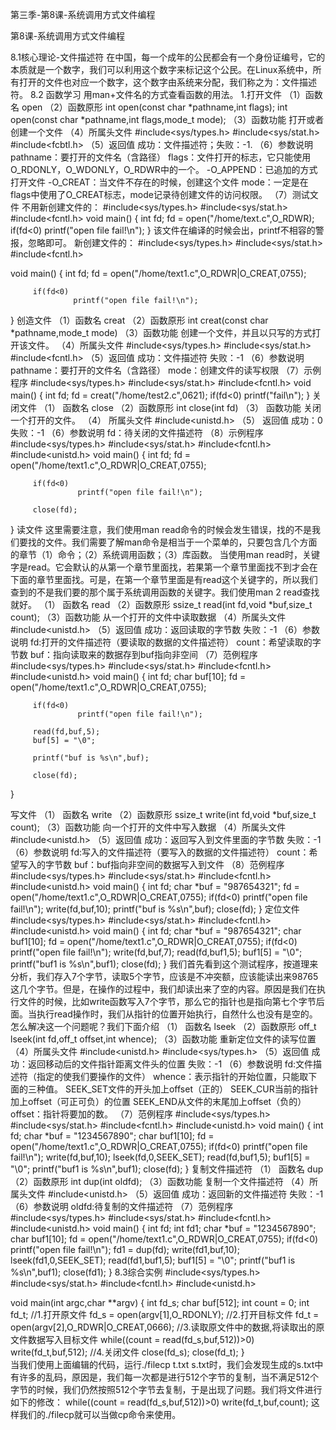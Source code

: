 第三季-第8课-系统调用方式文件编程 

第8课-系统调用方式文件编程
 
8.1核心理论-文件描述符
在中国，每一个成年的公民都会有一个身份证编号，它的本质就是一个数字，我们可以利用这个数字来标记这个公民。在Linux系统中，所有打开的文件也对应一个数字，这个数字由系统来分配，我们称之为：文件描述符。
8.2 函数学习
用man+文件名的方式查看函数的用法。
1.打开文件
（1）函数名
open
（2）函数原形
int open(const char *pathname,int flags);
int open(const char *pathname,int flags,mode_t mode);
（3）函数功能
打开或者创建一个文件
（4）所属头文件
#include<sys/types.h>
#include<sys/stat.h>
#include<fcbtl.h>
（5）返回值
成功：文件描述符；失败：-1.
（6）参数说明
pathname：要打开的文件名（含路径）
flags：文件打开的标志，它只能使用O_RDONLY，O_WDONLY，O_RDWR中的一个。
-O_APPEND：已追加的方式打开文件
-O_CREAT：当文件不存在的时候，创建这个文件
mode：一定是在flags中使用了O_CREAT标志，mode记录待创建文件的访问权限。
（7）测试文件
不用新创建文件的：
#include<sys/types.h>
#include<sys/stat.h>
#include<fcntl.h>
void main()
{
         int fd;
         fd = open("/home/text.c",O_RDWR);
         if(fd<0)
                   printf("open file fail!\n");
}
该文件在编译的时候会出，printf不相容的警报，忽略即可。
新创建文件的：
#include<sys/types.h>
#include<sys/stat.h>
#include<fcntl.h>
 
void main()
{
         int fd;
         fd = open("/home/text1.c",O_RDWR|O_CREAT,0755);
 
         if(fd<0)
                  printf("open file fail!\n");
}
创造文件
（1）函数名
creat
（2）函数原形
int creat(const char *pathname,mode_t mode)
（3）函数功能
创建一个文件，并且以只写的方式打开该文件。
（4）所属头文件
#include<sys/types.h>
#include<sys/stat.h>
#include<fcntl.h>
（5）返回值
成功：文件描述符
失败：-1
（6）参数说明
pathname：要打开的文件名（含路径）
mode：创建文件的读写权限
（7）示例程序
#include<sys/types.h>
#include<sys/stat.h>
#include<fcntl.h>
void main()
{
         int fd;
         fd = creat("/home/test2.c",0621);
         if(fd<0)
                   printf("fail\n");
}
关闭文件
（1） 函数名
close
（2）函数原形
int close(int fd)
（3） 函数功能
关闭一个打开的文件。
（4） 所属头文件
#include<unistd.h>
（5） 返回值
成功：0
失败：-1
（6）参数说明
fd：待关闭的文件描述符
（8）示例程序
#include<sys/types.h>
#include<sys/stat.h>
#include<fcntl.h>
#include<unistd.h>
void main()
{
         int fd;
         fd = open("/home/text1.c",O_RDWR|O_CREAT,0755);
 
         if(fd<0)
                   printf("open file fail!\n");
 
         close(fd);
}
读文件
这里需要注意，我们使用man read命令的时候会发生错误，找的不是我们要找的文件。我们需要了解man命令是相当于一个菜单的，只要包含几个方面的章节（1）命令；（2）系统调用函数；（3）库函数。
当使用man read时，关键字是read。它会默认的从第一个章节里面找，若果第一个章节里面找不到才会在下面的章节里面找。可是，在第一个章节里面是有read这个关键字的，所以我们查到的不是我们要的那个属于系统调用函数的关键字。我们使用man 2 read查找就好。
（1） 函数名
read
（2）函数原形
ssize_t read(int fd,void *buf,size_t count);
（3）函数功能
从一个打开的文件中读取数据
（4）所属头文件
#include<unistd.h>
（5）返回值
成功：返回读取的字节数
失败：-1
（6）参数说明
fd:打开的文件描述符（要读取的数据的文件描述符）
count：希望读取的字节数
buf：指向读取来的数据存到buf指向非空间
（7）范例程序
#include<sys/types.h>
#include<sys/stat.h>
#include<fcntl.h>
#include<unistd.h>
void main()
{
         int fd;
         char buf[10];
         fd = open("/home/text1.c",O_RDWR|O_CREAT,0755);
 
         if(fd<0)
                   printf("open file fail!\n");
 
         read(fd,buf,5);
         buf[5] = "\0";
 
         printf("buf is %s\n",buf);
 
         close(fd);
}
 
写文件
（1） 函数名
write
（2）函数原形
ssize_t write(int fd,void *buf,size_t count);
（3）函数功能
向一个打开的文件中写入数据
（4）所属头文件
#include<unistd.h>
（5）返回值
成功：返回写入到文件里面的字节数
失败：-1
（6）参数说明
fd:写入的文件描述符（要写入的数据的文件描述符）
count：希望写入的字节数
buf：buf指向非空间的数据写入到文件
（8）范例程序
#include<sys/types.h>
#include<sys/stat.h>
#include<fcntl.h>
#include<unistd.h>
void main()
{
         int fd;
         char *buf = "987654321";
         fd = open("/home/text1.c",O_RDWR|O_CREAT,0755);
         if(fd<0)
                   printf("open file fail!\n");
         write(fd,buf,10);
         printf("buf is %s\n",buf);
         close(fd);
}
定位文件
#include<sys/types.h>
#include<sys/stat.h>
#include<fcntl.h>
#include<unistd.h>
void main()
{
         int fd;
         char *buf = "987654321";
         char buf1[10];
         fd = open("/home/text1.c",O_RDWR|O_CREAT,0755);
         if(fd<0)
                   printf("open file fail!\n");
         write(fd,buf,7);
         read(fd,buf1,5);
         buf1[5] = "\0";
printf("buf1 is %s\n",buf1);
         close(fd);
}
我们首先看到这个测试程序，按道理来分析，我们存入7个字节，读取5个字节，应该是不冲突额，应该能读出来98765这几个字节。但是，在操作的过程中，我们却读出来了空的内容。原因是我们在执行文件的时候，比如write函数写入7个字节，那么它的指针也是指向第七个字节后面。当执行read操作时，我们从指针的位置开始执行，自然什么也没有是空的。怎么解决这一个问题呢？我们下面介绍
（1） 函数名
lseek
（2）函数原形
off_t lseek(int fd,off_t offset,int whence);
（3）函数功能
重新定位文件的读写位置
（4）所属头文件
#include<unistd.h>
#include<sys/types.h>
（5）返回值
成功：返回移动后的文件指针距离文件头的位置
失败：-1
（6）参数说明
fd:文件描述符（指定的使我们要操作的文件）
whence：表示指针的开始位置，只能取下面的三种值。
SEEK_SET文件的开头加上offset（正的）
SEEK_CUR当前的指针加上offset（可正可负）的位置
SEEK_END从文件的末尾加上offset（负的）
offset：指针将要加的数。
（7）范例程序
#include<sys/types.h>
#include<sys/stat.h>
#include<fcntl.h>
#include<unistd.h>
void main()
{
         int fd;
         char *buf = "1234567890";
         char buf1[10];
         fd = open("/home/text1.c",O_RDWR|O_CREAT,0755);
         if(fd<0)
                   printf("open file fail!\n");
         write(fd,buf,10);
         lseek(fd,0,SEEK_SET);
         read(fd,buf1,5);
         buf1[5] = "\0";
         printf("buf1 is %s\n",buf1);
         close(fd);
}
复制文件描述符
（1） 函数名
dup
（2）函数原形
int dup(int oldfd);
（3）函数功能
复制一个文件描述符
（4）所属头文件
#include<unistd.h>
（5）返回值
成功：返回新的文件描述符
失败：-1
（6）参数说明
oldfd:待复制的文件描述符
（7）范例程序
        #include<sys/types.h>
#include<sys/stat.h>
#include<fcntl.h>
#include<unistd.h>
void main()
{
        int fd;
        int fd1;
        char *buf = "1234567890";
        char buf1[10];
        fd = open("/home/text1.c",O_RDWR|O_CREAT,0755);
        if(fd<0)
         printf("open file fail!\n");
        fd1 = dup(fd);
        write(fd1,buf,10);
        lseek(fd1,0,SEEK_SET);
        read(fd1,buf1,5);
        buf1[5] = "\0";
        printf("buf1 is %s\n",buf1);
        close(fd1);
}
8.3综合实例
#include<sys/types.h>
#include<sys/stat.h>
#include<fcntl.h>
#include<unistd.h>
 
void main(int argc,char **argv)
{
         int fd_s;
         char buf[512];
         int count = 0;
         int fd_t;
//1.打开原文件
fd_s = open(argv[1],O_RDONLY);
//2.打开目标文件
         fd_t = open(argv[2],O_RDWR|O_CREAT,0666);
//3.读取原文件中的数据,将读取出的原文件数据写入目标文件
         while((count = read(fd_s,buf,512))>0)
                            write(fd_t,buf,512);
//4.关闭文件
         close(fd_s);
         close(fd_t);
}       
        当我们使用上面编辑的代码，运行./filecp t.txt s.txt时，我们会发现生成的s.txt中有许多的乱码，原因是，我们每一次都是进行512个字节的复制，当不满足512个字节的时候，我们仍然按照512个字节去复制，于是出现了问题。我们将文件进行如下的修改：
         while((count = read(fd_s,buf,512))>0)
                   write(fd_t,buf,count);
         这样我们的./filecp就可以当做cp命令来使用。